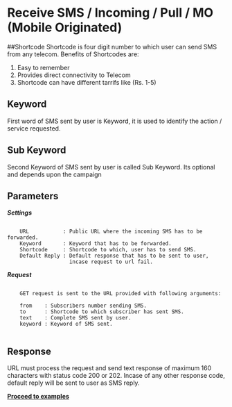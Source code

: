 # Receive SMS / Incoming / Pull / MO (Mobile Originated)

##Shortcode
Shortcode is four digit number to which user can send SMS from any telecom. Benefits of Shortcodes are:  
1. Easy to remember  
2. Provides direct connectivity to Telecom  
3. Shortcode can have different tarrifs like (Rs. 1-5)  

## Keyword
First word of SMS sent by user is Keyword, it is used to identify the action / service requested. 

## Sub Keyword
Second Keyword of SMS sent by user is called Sub Keyword. Its optional and depends upon the campaign


## Parameters

**_Settings_**
```

    URL           : Public URL where the incoming SMS has to be forwarded.
    Keyword       : Keyword that has to be forwarded.
    Shortcode     : Shortcode to which, user has to send SMS.
    Default Reply : Default response that has to be sent to user, 
                    incase request to url fail.

```

**_Request_**

```

    GET request is sent to the URL provided with following arguments:

    from    : Subscribers number sending SMS.
    to      : Shortcode to which subscriber has sent SMS.
    text    : Complete SMS sent by user.
    keyword : Keyword of SMS sent.


```

## Response
URL must process the request and send text response of maximum 160 characters with status code 200 or 202. Incase of any other response code, default reply will be sent to user as SMS reply.

[**Proceed to examples**](../examples_incoming/)
